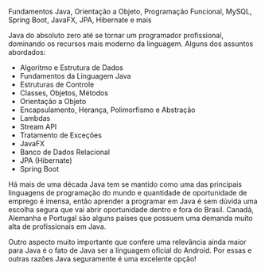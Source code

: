 Fundamentos Java, Orientação a Objeto, Programação Funcional, MySQL, Spring Boot, JavaFX, JPA, Hibernate e mais

Java do absoluto zero até se tornar um programador profissional, dominando os recursos mais moderno da linguagem. Alguns dos assuntos abordados:

 - Algoritmo e Estrutura de Dados
 - Fundamentos da Linguagem Java
 - Estruturas de Controle
 - Classes, Objetos, Métodos
 - Orientação a Objeto
 - Encapsulamento, Herança, Polimorfismo e Abstração
 - Lambdas
 - Stream API
 - Tratamento de Exceções
 - JavaFX
 - Banco de Dados Relacional
 - JPA (Hibernate)
 - Spring Boot

Há mais de uma década Java tem se mantido como uma das principais linguagens de programação do mundo e quantidade de oportunidade de emprego é imensa, então aprender a programar em Java é sem dúvida uma escolha segura que vai abrir oportunidade dentro e fora do Brasil. Canadá, Alemanha e Portugal são alguns países que possuem uma demanda muito alta de profissionais em Java.

Outro aspecto muito importante que confere uma relevância ainda maior para Java é o fato de Java ser a linguagem oficial do Android. Por essas e outras razões Java seguramente é uma excelente opção!